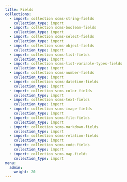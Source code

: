 ```yaml
---
title: Fields
collections:
  - import: collection scms-string-fields
    collection_type: import
  - import: collection scms-boolean-fields
    collection_type: import
  - import: collection scms-select-fields
    collection_type: import
  - import: collection scms-object-fields
    collection_type: import
  - import: collection scms-list-fields
    collection_type: import
  - import: collection scms-list-variable-types-fields
    collection_type: import
  - import: collection scms-number-fields
    collection_type: import
  - import: collection scms-datetime-fields
    collection_type: import
  - import: collection scms-color-fields
    collection_type: import
  - import: collection scms-text-fields
    collection_type: import
  - import: collection scms-image-fields
    collection_type: import
  - import: collection scms-file-fields
    collection_type: import
  - import: collection scms-markdown-fields
    collection_type: import
  - import: collection scms-relation-fields
    collection_type: import
  - import: collection scms-code-fields
    collection_type: import
  - import: collection scms-map-fields
    collection_type: import
menu:
  admin:
    weight: 20
---
```

